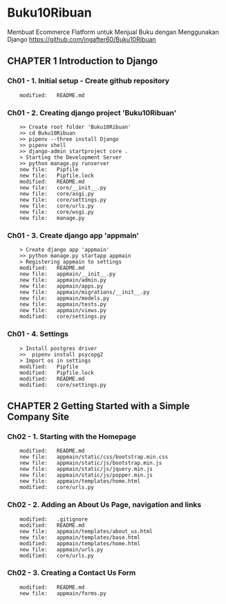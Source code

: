 # Buku10Ribuan
Membuat Ecommerce Flatform untuk Menjual Buku dengan Menggunakan Django
https://github.com/ingafter60/Buku10Ribuan

## CHAPTER 1 Introduction to Django

### Ch01 - 1. Initial setup - Create github repository

        modified:   README.md

### Ch01 - 2. Creating django project 'Buku10Ribuan' 

        >> Create root folder 'Buku10Ribuan'
        >> cd Buku10Ribuan
        >> pipenv --three install Django
        >> pipenv shell 
        >> django-admin startproject core .
        > Starting the Development Server
        >> python manage.py runserver
        new file:   Pipfile
        new file:   Pipfile.lock
        modified:   README.md
        new file:   core/__init__.py
        new file:   core/asgi.py
        new file:   core/settings.py
        new file:   core/urls.py
        new file:   core/wsgi.py
        new file:   manage.py

### Ch01 - 3. Create django app 'appmain' 

        > Create django app 'appmain'
        >> python manage.py startapp appmain
        > Registering appmain to settings
        modified:   README.md
        new file:   appmain/__init__.py
        new file:   appmain/admin.py
        new file:   appmain/apps.py
        new file:   appmain/migrations/__init__.py
        new file:   appmain/models.py
        new file:   appmain/tests.py
        new file:   appmain/views.py
        modified:   core/settings.py


### Ch01 - 4. Settings 

        > Install postgres driver
        >>  pipenv install psycopg2
        > Import os in settings 
        modified:   Pipfile
        modified:   Pipfile.lock
        modified:   README.md
        modified:   core/settings.py

## CHAPTER 2 Getting Started with a Simple Company Site

### Ch02 - 1. Starting with the Homepage

        modified:   README.md
        new file:   appmain/static/css/bootstrap.min.css
        new file:   appmain/static/js/bootstrap.min.js
        new file:   appmain/static/js/jquery.min.js
        new file:   appmain/static/js/popper.min.js
        new file:   appmain/templates/home.html
        modified:   core/urls.py


### Ch02 - 2. Adding an About Us Page, navigation and links

        modified:   .gitignore
        modified:   README.md
        new file:   appmain/templates/about_us.html
        new file:   appmain/templates/base.html
        modified:   appmain/templates/home.html
        new file:   appmain/urls.py
        modified:   core/urls.py

### Ch02 - 3. Creating a Contact Us Form

        modified:   README.md
        new file:   appmain/forms.py















































































































